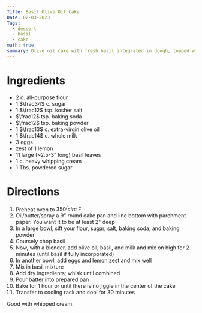 ```yaml
---
Title: Basil Olive Oil Cake
Date: 02-03-2023
Tags:
  - dessert
  - basil
  - cake
math: true
summary: Olive oil cake with fresh basil integrated in dough, topped with whipped cream.
---
```


# Ingredients
- 2 c. all-purpose flour
- 1 $\frac34$ c. sugar
- 1 $\frac12$ tsp. kosher salt
- $\frac12$ tsp. baking soda
- $\frac12$ tsp. baking powder
- 1 $\frac13$ c. extra-virgin olive oil
- 1 $\frac14$ c. whole milk
- 3 eggs
- zest of 1 lemon
- 11 large (~2.5-3" long) basil leaves
- 1 c. heavy whipping cream
- 1 Tbs. powdered sugar

# Directions
1. Preheat oven to $350^/circ$ F
2. Oil/butter/spray a 9" round cake pan and line bottom with parchment paper. You want it to be at least 2" deep
3. In a large bowl, sift your flour, sugar, salt, baking soda, and baking powder
4. Coursely chop basil
5. Now, with a blender, add olive oil, basil, and milk and mix on high for 2 minutes (until basil if fully incorporated)
6. In another bowl, add eggs and lemon zest and mix well
7. Mix in basil mixture
8. Add dry ingredients; whisk until combined
9. Pour batter into prepared pan
10. Bake for 1 hour or until there is no jiggle in the center of the cake
11. Transfer to cooling rack and cool for 30 minutes

Good with whipped cream.
